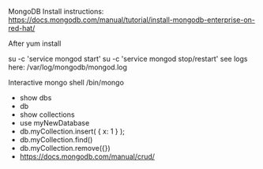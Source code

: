 
MongoDB Install instructions:
https://docs.mongodb.com/manual/tutorial/install-mongodb-enterprise-on-red-hat/

After yum install

su -c 'service mongod start'
su -c 'service mongod stop/restart'
see logs here: /var/log/mongodb/mongod.log

Interactive mongo shell
/bin/mongo

* show dbs
* db
* show collections
* use myNewDatabase
* db.myCollection.insert( { x: 1 } );
* db.myCollection.find()
* db.myCollection.remove({})
* https://docs.mongodb.com/manual/crud/
